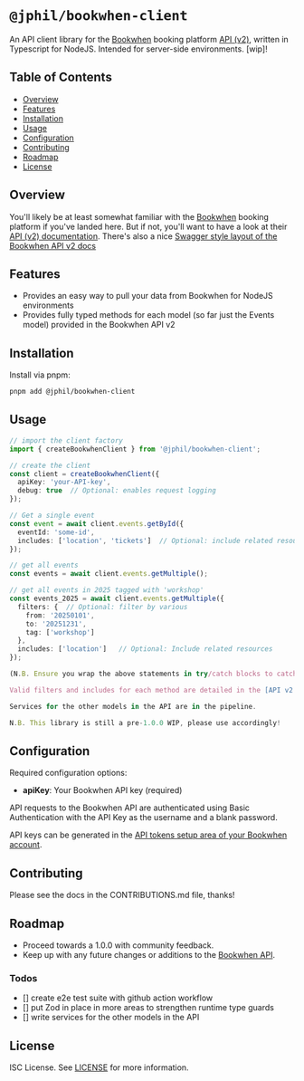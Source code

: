# `@jphil/bookwhen-client`

An API client library for the [Bookwhen](https://www.bookwhen.com) booking platform [API (v2)](https://api.bookwhen.com/v2), written in Typescript for NodeJS. Intended for server-side environments. \[wip\]!

## Table of Contents

- [Overview](#overview)
- [Features](#features)
- [Installation](#installation)
- [Usage](#usage)
- [Configuration](#configuration)
- [Contributing](#contributing)
- [Roadmap](#roadmap)
- [License](#license)

## Overview

You'll likely be at least somewhat familiar with the [Bookwhen](https://www.bookwhen.com) booking platform if you've landed here. But if not, you'll want to have a look at their [API (v2) documentation](https://api.bookwhen.com/v2). There's also a nice [Swagger style layout of the Bookwhen API v2 docs](https://petstore.swagger.io/?url=https://api.bookwhen.com/v2/openapi.yaml)

## Features

- Provides an easy way to pull your data from Bookwhen for NodeJS environments
- Provides fully typed methods for each model (so far just the Events model) provided in the Bookwhen API v2

## Installation

Install via pnpm:

```bash
pnpm add @jphil/bookwhen-client
```

## Usage

```typescript
// import the client factory
import { createBookwhenClient } from '@jphil/bookwhen-client';

// create the client
const client = createBookwhenClient({ 
  apiKey: 'your-API-key',
  debug: true  // Optional: enables request logging
});

// Get a single event
const event = await client.events.getById({
  eventId: 'some-id',
  includes: ['location', 'tickets']  // Optional: include related resources
});

// get all events
const events = await client.events.getMultiple();

// get all events in 2025 tagged with 'workshop'
const events_2025 = await client.events.getMultiple({
  filters: {  // Optional: filter by various 
    from: '20250101',
    to: '20251231',
    tag: ['workshop']
  },
  includes: ['location']   // Optional: Include related resources
});

(N.B. Ensure you wrap the above statements in try/catch blocks to catch errors which could be thrown)

Valid filters and includes for each method are detailed in the [API v2 docs](https://petstore.swagger.io/?url=https://api.bookwhen.com/v2/openapi.yaml) 

Services for the other models in the API are in the pipeline.

N.B. This library is still a pre-1.0.0 WIP, please use accordingly!

```

## Configuration

Required configuration options:

- **apiKey**: Your Bookwhen API key (required)

API requests to the Bookwhen API are authenticated using Basic Authentication with the API Key as the username and a blank password.

API keys can be generated in the [API tokens setup area of your Bookwhen account](https://YOUR-ACCOUNT-NAME.bookwhen.com/settings/api_access_permission_sets).

## Contributing

Please see the docs in the CONTRIBUTIONS.md file, thanks!

## Roadmap

- Proceed towards a 1.0.0 with community feedback.
- Keep up with any future changes or additions to the [Bookwhen API](https://api.bookwhen.com/v2).

### Todos

- [] create e2e test suite with github action workflow
- [] put Zod in place in more areas to strengthen runtime type guards
- [] write services for the other models in the API

## License

ISC License. See [LICENSE](LICENSE) for more information.
